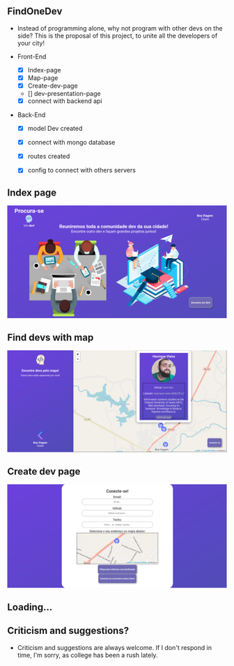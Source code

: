 ## FindOneDev

-  Instead of programming alone, why not program with other devs on the side? This is the proposal of this project, to unite all the developers of your city!

- Front-End
    - [x] Index-page
    - [x] Map-page
    - [x]  Create-dev-page
    - []  dev-presentation-page
    - [x] connect with backend api

- Back-End
    - [x] model Dev created
    - [x] connect with mongo database
    - [x] routes created
    - [x] config to connect with others servers


## Index page
![index page](./presentation/index.png)

## Find devs with map
![Map page](./presentation/map-page.png)

## Create dev page
![Create dev](./presentation/create-dev.png)

## Loading...

## Criticism and suggestions?
- Criticism and suggestions are always welcome. If I don't respond in time, I'm sorry, as college has been a rush lately.